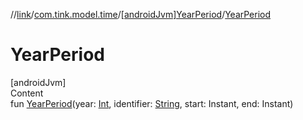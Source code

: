 //[link](../../index.md)/[com.tink.model.time](../index.md)/[[androidJvm]YearPeriod](index.md)/[YearPeriod](-year-period.md)



# YearPeriod  
[androidJvm]  
Content  
fun [YearPeriod](-year-period.md)(year: [Int](https://kotlinlang.org/api/latest/jvm/stdlib/kotlin/-int/index.html), identifier: [String](https://kotlinlang.org/api/latest/jvm/stdlib/kotlin/-string/index.html), start: Instant, end: Instant)  



